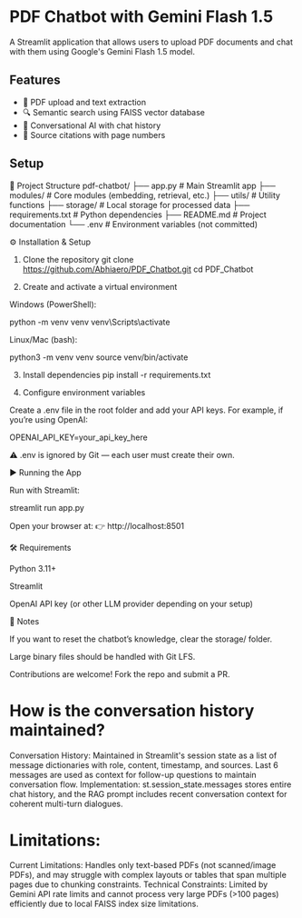 # PDF Chatbot with Gemini Flash 1.5

A Streamlit application that allows users to upload PDF documents and chat with them using Google's Gemini Flash 1.5 model.

## Features

- 📄 PDF upload and text extraction
- 🔍 Semantic search using FAISS vector database
- 💬 Conversational AI with chat history
- 📑 Source citations with page numbers

## Setup


📂 Project Structure
pdf-chatbot/
├── app.py                 # Main Streamlit app
├── modules/               # Core modules (embedding, retrieval, etc.)
├── utils/                 # Utility functions
├── storage/               # Local storage for processed data
├── requirements.txt       # Python dependencies
├── README.md              # Project documentation
└── .env                   # Environment variables (not committed)

⚙️ Installation & Setup
1. Clone the repository
git clone https://github.com/Abhiaero/PDF_Chatbot.git
cd PDF_Chatbot

2. Create and activate a virtual environment

Windows (PowerShell):

python -m venv venv
venv\Scripts\activate


Linux/Mac (bash):

python3 -m venv venv
source venv/bin/activate

3. Install dependencies
pip install -r requirements.txt

4. Configure environment variables

Create a .env file in the root folder and add your API keys.
For example, if you’re using OpenAI:

OPENAI_API_KEY=your_api_key_here


⚠️ .env is ignored by Git — each user must create their own.

▶️ Running the App

Run with Streamlit:

streamlit run app.py


Open your browser at:
👉 http://localhost:8501

🛠️ Requirements

Python 3.11+

Streamlit

OpenAI API key (or other LLM provider depending on your setup)

📌 Notes

If you want to reset the chatbot’s knowledge, clear the storage/ folder.

Large binary files should be handled with Git LFS.

Contributions are welcome! Fork the repo and submit a PR.



# How is the conversation history maintained?
Conversation History: Maintained in Streamlit's session state as a list of message dictionaries with role, content, timestamp, and sources. Last 6 messages are used as context for follow-up questions to maintain conversation flow.
Implementation: st.session_state.messages stores entire chat history, and the RAG prompt includes recent conversation context for coherent multi-turn dialogues.

# Limitations:
Current Limitations: Handles only text-based PDFs (not scanned/image PDFs), and may struggle with complex layouts or tables that span multiple pages due to chunking constraints.
Technical Constraints: Limited by Gemini API rate limits and cannot process very large PDFs (>100 pages) efficiently due to local FAISS index size limitations.